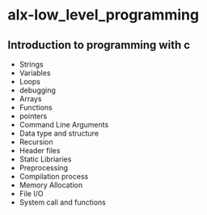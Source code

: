 # alx-low_level_programming

## Introduction to programming with c
* Strings
* Variables
* Loops
* debugging
* Arrays
* Functions
* pointers
* Command Line Arguments
* Data type and structure
* Recursion
* Header files
* Static Libriaries
* Preprocessing
* Compilation process
* Memory Allocation
* File I/O
* System call and functions
